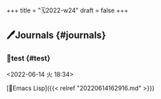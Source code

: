 +++
title = "🗓2022-w24"
draft = false
+++

## 🖊Journals {#journals}


### 💭test {#test}

<span class="timestamp-wrapper"><span class="timestamp">&lt;2022-06-14 火 18:34&gt;</span></span>

[📝Emacs Lisp]({{< relref "20220614162916.md" >}})
